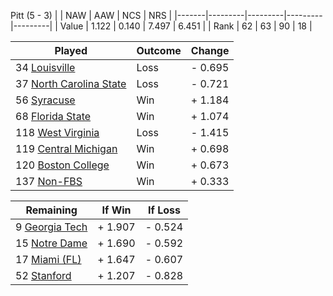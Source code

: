 Pitt (5 - 3)
|       |   NAW   |   AAW   |   NCS   |   NRS   |
|-------|---------|---------|---------|---------|
| Value |   1.122 |   0.140 |   7.497 |   6.451 |
| Rank  |      62 |      63 |      90 |      18 |

| Played                    | Outcome    |  Change  |
|---------------------------|------------|----------|
|  34 [Louisville            ](Louisville.md)| Loss       | -  0.695 |
|  37 [North Carolina State  ](NorthCarolinaState.md)| Loss       | -  0.721 |
|  56 [Syracuse              ](Syracuse.md)| Win        | +  1.184 |
|  68 [Florida State         ](FloridaState.md)| Win        | +  1.074 |
| 118 [West Virginia         ](WestVirginia.md)| Loss       | -  1.415 |
| 119 [Central Michigan      ](CentralMichigan.md)| Win        | +  0.698 |
| 120 [Boston College        ](BostonCollege.md)| Win        | +  0.673 |
| 137 [Non-FBS               ](NonFBS.md)| Win        | +  0.333 |

| Remaining                 |  If Win  |  If Loss |
|---------------------------|----------|----------|
|   9 [Georgia Tech          ](GeorgiaTech.md)| +  1.907 | -  0.524 |
|  15 [Notre Dame            ](NotreDame.md)| +  1.690 | -  0.592 |
|  17 [Miami (FL)            ](MiamiFL.md)| +  1.647 | -  0.607 |
|  52 [Stanford              ](Stanford.md)| +  1.207 | -  0.828 |

